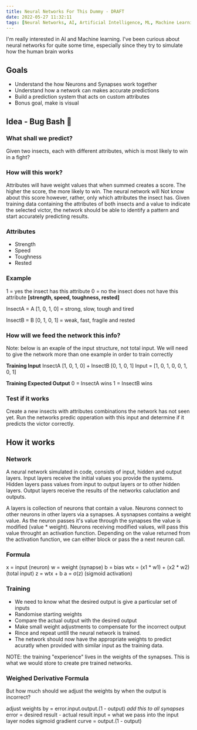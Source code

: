```yaml
---
title: Neural Networks For This Dummy - DRAFT
date: 2022-05-27 11:32:11
tags: [Neural Networks, AI, Artificial Intelligence, ML, Machine Learning, C#]
---
```


I'm really interested in AI and Machine learning. I've been curious about neural networks for quite some time, especially since they try to simulate how the human brain works

## Goals
- Understand the how Neurons and Synapses work together
- Understand how a network can makes accurate predictions
- Build a prediction system that acts on custom attributes
- Bonus goal, make is visual

## Idea - Bug Bash 🐛

### What shall we predict?
Given two insects, each with different attributes, which is most likely to win in a fight?

### How will this work?
Attributes will have weight values that when summed creates a score.
The higher the score, the more likely to win.
The neural network will Not know about this score however, rather, only which attributes the insect has.
Given training data containing the attributes of both insects and a value to indicate the selected victor, the network should be able to identify a pattern and start accurately predicting results.

### Attributes

- Strength
- Speed
- Toughness
- Rested

### Example
1 = yes the insect has this attribute
0 = no the insect does not have this attribute
**[strength, speed, toughness, rested]**

InsectA = A
[1, 0, 1, 0] = strong, slow, tough and tired

InsectB = B
[0, 1, 0, 1] = weak, fast, fragile and rested

### How will we feed the network this info?

Note: below is an exaple of the input structure, not total input.
We will need to give the network more than one example in order to train correctly

**Training Input**
InsectA [1, 0, 1, 0] + InsectB [0, 1, 0, 1]
Input = [1, 0, 1, 0, 0, 1, 0, 1]

**Training Expected Output**
0 = InsectA wins
1 = InsectB wins


### Test if it works
Create a new insects with attributes combinations the network has not seen yet.
Run the networks predic opperation with this input and determine if it predicts the victor correctly.

## How it works

### Network
A neural network simulated in code, consists of input, hidden and output layers.
Input layers receive the initial values you provide the systems.
Hidden layers pass values from input to output layers or to other hidden layers.
Output layers receive the results of the networks caluclation and outputs.

A layers is collection of neurons that contain a value.
Neurons connect to other neurons in other layers via a synapses.
A sysnapses contains a weight value.
As the neuron passes it's value through the synapses the value is modified (value * weight).
Neurons receiving modified values, will pass this value throught an activation function. 
Depending on the value returned from the activation function, we can either block or pass the a next neuron call.

### Formula
x = input (neuron)
w = weight (synapse)
b = bias
wtx = (x1 * w1) + (x2 * w2) (total input)
z = wtx + b
a = σ(z) (sigmoid activation)

### Training
- We need to know what the desired output is give a particular set of inputs
- Randomise starting weights
- Compare the actual output with the desired output
- Make small weight adjustments to compensate for the incorrect output
- Rince and repeat untill the neural network is trained.
- The network should now have the appropriate weights to predict acuratly when provided with similar input as the training data.

NOTE: the training "experience" lives in the weights of the synapses. This is what we would store to create pre trained networks.

### Weighed Derivative Formula
But how much should we adjust the weights by when the output is incorrect?

adjust weights by = error.input.output.(1 - output) *add this to all synapses*
error = desired result - actual result
input = what we pass into the input layer nodes
sigmoid gradient curve = output.(1 - output)